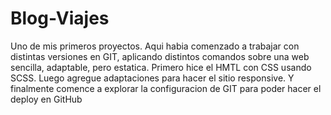 # Blog-Viajes
Uno de mis primeros proyectos. Aqui habia comenzado a trabajar con distintas versiones en GIT, aplicando distintos comandos sobre una web sencilla, adaptable, pero estatica.
Primero hice el HMTL con CSS usando SCSS. Luego agregue adaptaciones para hacer el sitio responsive. Y finalmente comence a explorar la configuracion de GIT para poder hacer el deploy en GitHub
